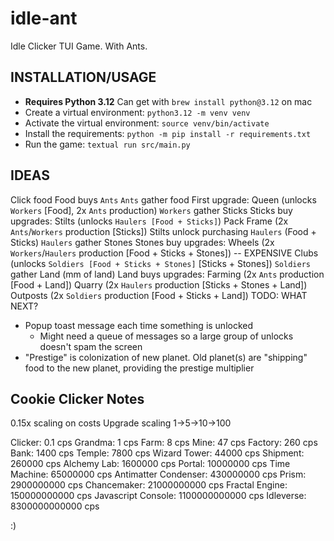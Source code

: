 # idle-ant
Idle Clicker TUI Game.  With Ants.


## INSTALLATION/USAGE

- **Requires Python 3.12**  Can get with `brew install python@3.12` on mac
- Create a virtual environment: `python3.12 -m venv venv`
- Activate the virtual environment: `source venv/bin/activate`
- Install the requirements: `python -m pip install -r requirements.txt`
- Run the game: `textual run src/main.py`


## IDEAS

Click food
Food buys `Ants`
`Ants` gather food
First upgrade: Queen (unlocks `Workers` [Food], 2x `Ants` production)
`Workers` gather Sticks
Sticks buy upgrades:
  Stilts (unlocks `Haulers [Food + Sticks]`)
  Pack Frame (2x `Ants`/`Workers` production [Sticks])
Stilts unlock purchasing `Haulers` (Food + Sticks)
`Haulers` gather Stones
Stones buy upgrades:
  Wheels (2x `Workers`/`Haulers` production [Food + Sticks + Stones]) -- EXPENSIVE
  Clubs (unlocks `Soldiers [Food + Sticks + Stones]` [Sticks + Stones])
`Soldiers` gather Land (mm of land)
Land buys upgrades:
  Farming (2x `Ants` production [Food + Land])
  Quarry  (2x `Haulers` production [Sticks + Stones + Land])
  Outposts (2x `Soldiers` production [Food + Sticks + Land])
TODO:  WHAT NEXT?

- Popup toast message each time something is unlocked
  - Might need a queue of messages so a large group of unlocks doesn't spam the screen 
- "Prestige" is colonization of new planet.  Old planet(s) are "shipping" food to the new planet, providing the prestige multiplier


## Cookie Clicker Notes

0.15x scaling on costs
Upgrade scaling 1->5->10->100

Clicker: 0.1 cps
Grandma: 1 cps
Farm: 8 cps
Mine: 47 cps
Factory: 260 cps
Bank: 1400 cps
Temple: 7800 cps
Wizard Tower: 44000 cps
Shipment: 260000 cps
Alchemy Lab: 1600000 cps
Portal: 10000000 cps
Time Machine: 65000000 cps
Antimatter Condenser: 430000000 cps
Prism: 2900000000 cps
Chancemaker: 21000000000 cps
Fractal Engine: 150000000000 cps
Javascript Console: 1100000000000 cps
Idleverse: 8300000000000 cps

:)